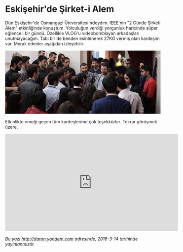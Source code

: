 # Eskişehir'de Şirket-i Alem 

Dün Eskişehir'de Osmangazi Üniversitesi'ndeydim. IEEE'nin "2 Günde Şirketi Alem" etkinliğinde konuştum. Yolculuğun verdiği yorgunluk haricinde süper eğlenceli bir gündü. Özellikle VLOG'u videobomblayan arkadaşları unutmayacağım. Tabi bir de benden esinlenerek 27KG vermiş olan kardeşim var. Merak edenler aşağıdan izleyebilir.

![](media/Eskisehirde_Sirket-i_Alem/osmangazi.jpg)

Etkinlikte emeği geçen tüm kardeşlerime çok teşekkürler. Tekrar görüşmek üzere.

<iframe width="560" height="315" src="https://www.youtube.com/embed/qjzJN_MPn_U" frameborder="0" allowfullscreen></iframe>


*Bu yazi http://daron.yondem.com adresinde, 2016-3-14 tarihinde yayinlanmistir.*